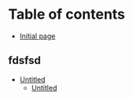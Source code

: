 # Table of contents

* [Initial page](README.md)

## fdsfsd

* [Untitled](fdsfsd/untitled/README.md)
  * [Untitled](fdsfsd/untitled/untitled-1.md)

